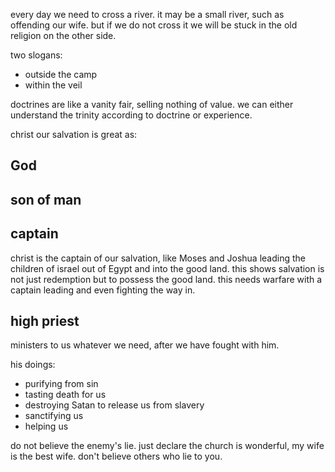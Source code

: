 every day we need to cross a river. it may be a small river, such as offending our wife.
but if we do not cross it we will be stuck in the old religion on the other side.

two slogans:
- outside the camp
- within the veil

doctrines are like a vanity fair, selling nothing of value. we can either understand the trinity according to doctrine or experience.

christ our salvation is great as:

## God

## son of man

## captain
christ is the captain of our salvation, like Moses and Joshua leading the children of israel out of Egypt and into the good land. this shows salvation is not just redemption but to possess the good land. this needs warfare with a captain leading and even fighting the way in.

## high priest

ministers to us whatever we need, after we have fought with him.

his doings:
- purifying from sin
- tasting death for us
- destroying Satan to release us from slavery
- sanctifying us
- helping us

do not believe the enemy's lie. just declare the church is wonderful, my wife is the best wife. don't believe others who lie to you.
